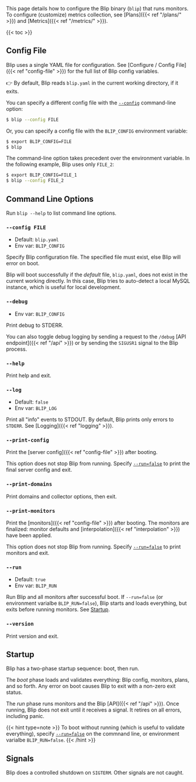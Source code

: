 ---
---

This page details how to configure the Blip binary (`blip`) that runs monitors.
To configure (customize) metrics collection, see [Plans]({{< ref "/plans/" >}}) and [Metrics]({{< ref "/metrics/" >}}).

{{< toc >}}

## Config File

Blip uses a single YAML file for configuration.
See [Configure / Config File]({{< ref "config-file" >}}) for the full list of Blip config variables.

👉 By default, Blip reads `blip.yaml` in the current working directory, if it exits.

You can specify a different config file with the [`--config`](#--config-file) command-line option:

```sh
$ blip --config FILE
```

Or, you can specify a config file with the `BLIP_CONFIG` environment variable:

```sh
$ export BLIP_CONFIG=FILE
$ blip
```

The command-line option takes precedent over the environment variable.
In the following example, Blip uses only `FILE_2`:

```sh
$ export BLIP_CONFIG=FILE_1
$ blip --config FILE_2
```

## Command Line Options

Run `blip --help` to list command line options.

### `--config FILE`

* Default: `blip.yaml`
* Env var: `BLIP_CONFIG`

Specify Blip configuration file.
The specified file must exist, else Blip will error on boot.

Blip will boot successfully if the _default_ file, `blip.yaml`, does not exist in the current working directly.
In this case, Blip tries to auto-detect a local MySQL instance, which is useful for local development.

### `--debug`

* Env var: `BLIP_CONFIG`

Print debug to STDERR.

You can also toggle debug logging by sending a request to the `/debug` [API endpoint]({{< ref "/api" >}}) or by sending the `SIGUSR1` signal to the Blip process.

### `--help`

Print help and exit.

### `--log`

* Default: `false`<br>
* Env var: `BLIP_LOG`

Print all "info" events to STDOUT.
By default, Blip prints only errors to `STDERR`.
See [Logging]({{< ref "logging" >}}).

### `--print-config`

Print the [server config]({{< ref "config-file" >}}) after booting.

This option does not stop Blip from running.
Specify [`--run=false`](#--run) to print the final server config and exit.

### `--print-domains`

Print domains and collector options, then exit.

### `--print-monitors`

Print the [monitors]({{< ref "config-file" >}}) after booting.
The monitors are finalized: monitor defaults and [interpolation]({{< ref "interpolation" >}}) have been applied.

This option does not stop Blip from running.
Specify [`--run=false`](#--run) to print monitors and exit.

### `--run`

* Default: `true`<br>
* Env var: `BLIP_RUN`

Run Blip and all monitors after successful boot.
If `--run=false` (or environment varialbe `BLIP_RUN=false`), Blip starts and loads everything, but exits before running monitors.
See [Startup](#startup).

### `--version`

Print version and exit.

## Startup

Blip has a two-phase startup sequence: boot, then run.

The _boot_ phase loads and validates everything: Blip config, monitors, plans, and so forth.
Any error on boot causes Blip to exit with a non-zero exit status.

The _run_ phase runs monitors and the Blip [API]({{< ref "/api" >}}).
Once running, Blip does not exit until it receives a signal.
It retires on all errors, including panic.

{{< hint type=note >}}
To boot without running (which is useful to validate everything), specify [`--run=false`](#--run) on the commnand line, or environment varialbe `BLIP_RUN=false`.
{{< /hint >}}

## Signals

Blip does a controlled shutdown on `SIGTERM`.
Other signals are not caught.
